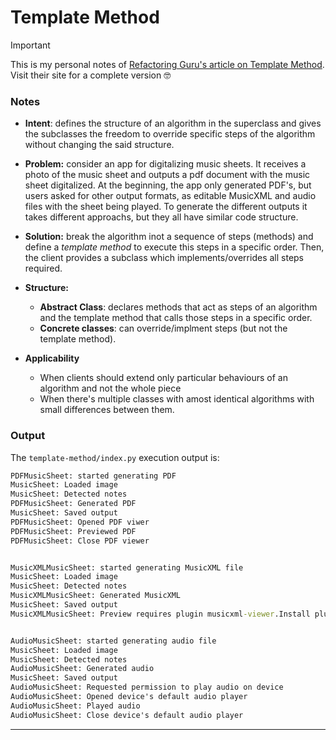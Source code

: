 # Template Method

> [!IMPORTANT]
> This is my personal notes of [Refactoring Guru's article on Template Method](https://refactoring.guru/design-patterns/template-method). Visit their site for a complete version 🤓

### Notes

- **Intent**: defines the structure of an algorithm in the superclass and gives the subclasses the freedom to override specific steps of the algorithm without changing the said structure.

- **Problem:** consider an app for digitalizing music sheets. It receives a photo of the music sheet and outputs a pdf document with the music sheet digitalized. At the beginning, the app only generated PDF's, but users asked for other output formats, as editable MusicXML and audio files with the sheet being played. To generate the different outputs it takes different approachs, but they all have similar code structure. 
 
- **Solution:** break the algorithm inot a sequence of steps (methods) and define a *template method* to execute this steps in a specific  order. Then, the client provides a subclass which implements/overrides all steps required.  


- **Structure:**
  - **Abstract Class**: declares methods that act as steps of an algorithm and the template method that calls those steps in a specific order.
  - **Concrete classes**: can override/implment steps (but not the template method).

- **Applicability**
  - When clients should extend only particular behaviours of an algorithm and not the whole piece
  - When there's multiple classes with amost identical algorithms with small differences between them.  

### Output

The `template-method/index.py` execution output is:

```cmd
PDFMusicSheet: started generating PDF
MusicSheet: Loaded image
MusicSheet: Detected notes
PDFMusicSheet: Generated PDF
MusicSheet: Saved output
PDFMusicSheet: Opened PDF viwer
PDFMusicSheet: Previewed PDF
PDFMusicSheet: Close PDF viewer


MusicXMLMusicSheet: started generating MusicXML file
MusicSheet: Loaded image
MusicSheet: Detected notes
MusicXMLMusicSheet: Generated MusicXML
MusicSheet: Saved output
MusicXMLMusicSheet: Preview requires plugin musicxml-viewer.Install plugin musicxml-viewer to preview MusicXML files.


AudioMusicSheet: started generating audio file
MusicSheet: Loaded image
MusicSheet: Detected notes
AudioMusicSheet: Generated audio
MusicSheet: Saved output
AudioMusicSheet: Requested permission to play audio on device
AudioMusicSheet: Opened device's default audio player
AudioMusicSheet: Played audio
AudioMusicSheet: Close device's default audio player
```
****